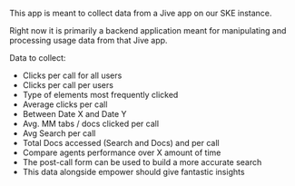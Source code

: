 This app is meant to collect data from a Jive app on our SKE instance.

Right now it is primarily a backend application meant for manipulating 
and processing usage data from that Jive app.

Data to collect:

 - Clicks per call for all users
 - Clicks per call per users
 - Type of elements most frequently clicked
 - Average clicks per call
 - Between Date X and Date Y
 - Avg. MM tabs / docs clicked per call
 - Avg Search per call
 - Total Docs accessed (Search and Docs) and per call
 - Compare agents performance over X amount of time
 - The post-call form can be used to build a more accurate search
 - This data alongside empower should give fantastic insights
 
